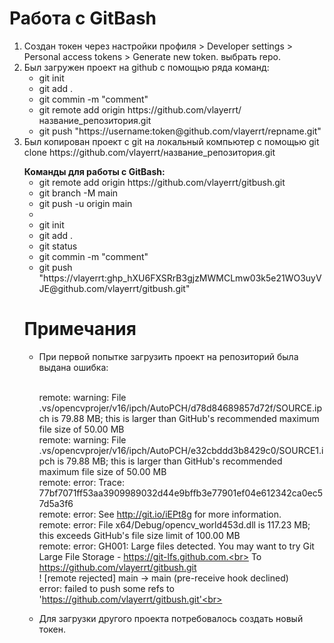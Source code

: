 <h1>Работа с GitBash</h1>
<p>
<ol>
  <li>Создан токен через настройки профиля > Developer settings > Personal access tokens > Generate new token. выбрать repo.</li>
  <li>Был загружен проект на github с помощью ряда команд:
    <ul>
       <li>git init</li>
       <li>git add .</li>
       <li>git commin -m "comment"</li>
       <li>git remote add origin https://github.com/vlayerrt/название_репозитория.git</li>
       <li>git push "https://username:token@github.com/vlayerrt/repname.git"</li>
    </ul>
  </li>
  <li>Был копирован проект с git на локальный компьютер с помощью git clone https://github.com/vlayerrt/название_репозитория.git
</p>
<b>Команды для работы с GitBash:</b>
<ul>
  <li>git remote add origin https://github.com/vlayerrt/gitbush.git</li>
  <li>git branch -M main</li>
  <li>git push -u origin main</li>
  <li></li>
  <li>git init </li>
  <li>git add .</li>
  <li>git status</li>
  <li>git commin -m "comment"</li>
  <li>git push "https://vlayerrt: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@github.com/vlayerrt/gitbush.git"</li>
</ul>
<p>
  <h1>Примечания</h1>
  <ul>
  <li>При первой попытке загрузить проект на репозиторий была выдана ошибка: <br><br>
  
remote: warning: File .vs/opencvprojer/v16/ipch/AutoPCH/d78d84689857d72f/SOURCE.ipch is 79.88 MB; this is larger than GitHub's recommended maximum file size of 50.00 MB <br>
remote: warning: File .vs/opencvprojer/v16/ipch/AutoPCH/e32cbddd3b8429c0/SOURCE1.ipch is 79.88 MB; this is larger than GitHub's recommended maximum file size of 50.00 MB<br>
remote: error: Trace: 77bf7071ff53aa3909989032d44e9bffb3e77901ef04e612342ca0ec57d5a3f6<br>
remote: error: See http://git.io/iEPt8g for more information.<br>
remote: error: File x64/Debug/opencv_world453d.dll is 117.23 MB; this exceeds GitHub's file size limit of 100.00 MB<br>
remote: error: GH001: Large files detected. You may want to try Git Large File Storage - https://git-lfs.github.com.<br>
To https://github.com/vlayerrt/gitbush.git<br>
 ! [remote rejected] main -> main (pre-receive hook declined)<br>
error: failed to push some refs to 'https://github.com/vlayerrt/gitbush.git'<br>
</li>
<li>Для загрузки другого проекта потребовалось создать новый токен.</li>
  </ul>
</p>
